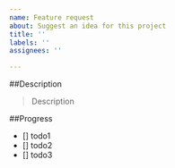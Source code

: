 ```yaml
---
name: Feature request
about: Suggest an idea for this project
title: ''
labels: ''
assignees: ''

---
```


##Description

>Description

##Progress

- [] todo1
- [] todo2
- [] todo3
